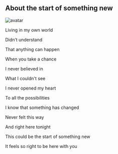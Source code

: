 ## About the start of something new

![avatar](D:\南京大学\课件\管理学研究工具\w14.png)

Living in my own world

Didn’t understand

That anything can happen

When you take a chance



I never believed in

What I couldn't see

I never opened my heart

To all the possibilities



I know that something has changed

Never felt this way

And right here tonight

This could be the start of something new

It feels so right  to be here with you


